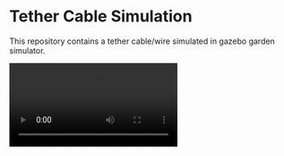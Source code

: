 # Tether Cable Simulation

This repository contains a tether cable/wire simulated in gazebo garden simulator.


![gz_recording](https://github.com/Amann09/tether_cable/blob/main/gz_recording.mp4)
